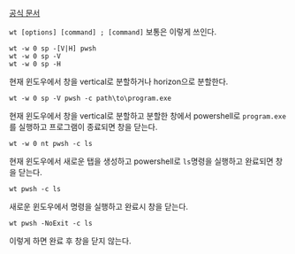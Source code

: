[공식 문서](https://learn.microsoft.com/en-us/windows/terminal/command-line-arguments?tabs=windows)

`wt [options] [command] ; [command]`
보통은 이렇게 쓰인다.

```
wt -w 0 sp -[V|H] pwsh
wt -w 0 sp -V
wt -w 0 sp -H
```
현재 윈도우에서 창을 vertical로 분할하거나 horizon으로 분할한다.

```
wt -w 0 sp -V pwsh -c path\to\program.exe
```
현재 윈도우에서 창을 vertical로 분할하고 분할한 창에서 powershell로 `program.exe`를 실행하고 프로그램이 종료되면 창을 닫는다. 

```
wt -w 0 nt pwsh -c ls
```
현재 윈도우에서 새로운 탭을 생성하고 powershell로 `ls`명령을 실행하고 완료되면 창을 닫는다.

```
wt pwsh -c ls
```
새로운 윈도우에서 명령을 실행하고 완료시 창을 닫는다.

```
wt pwsh -NoExit -c ls
```
이렇게 하면 완료 후 창을 닫지 않는다.